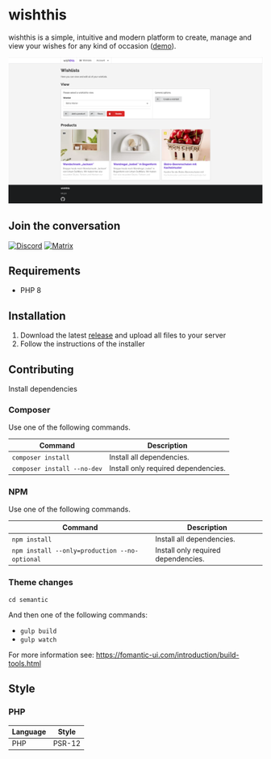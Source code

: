 # wishthis

wishthis is a simple, intuitive and modern platform to create, manage and view
your wishes for any kind of occasion ([demo](https://wishthis.online)).

![Wishlists](/src/assets/img/screenshots/wishlists.png "Wishlists")

## Join the conversation

[![Discord](https://badgen.net/discord/members/WrUXnpNyza/?label=Discord&color=purple&icon=discord)](https://discord.gg/WrUXnpNyza)
[![Matrix](https://badgen.net/matrix/members/wishthis/matrix.org/?label=Matrix&color=purple)](https://matrix.to/#/#wishthis:matrix.org)

## Requirements
* PHP 8

## Installation
1. Download the latest [release](https://github.com/grandeljay/wishthis/releases) and upload all files to your server
1. Follow the instructions of the installer

## Contributing
Install dependencies

### Composer
Use one of the following commands.

| Command                     | Description                         |
| --------------------------- | ----------------------------------- |
| `composer install`          | Install all dependencies.           |
| `composer install --no-dev` | Install only required dependencies. |

### NPM
Use one of the following commands.

| Command                                       | Description                         |
| --------------------------------------------- | ----------------------------------- |
| `npm install`                                 | Install all dependencies.           |
| `npm install --only=production --no-optional` | Install only required dependencies. |

### Theme changes
```
cd semantic
```

And then one of the following commands:
- `gulp build`
- `gulp watch`

For more information see: https://fomantic-ui.com/introduction/build-tools.html

## Style

### PHP
| Language | Style |
| -------- | ----- |
| PHP      | PSR-12 |
